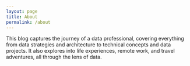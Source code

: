 ```yaml
---
layout: page
title: About
permalink: /about
---
```


This blog captures the journey of a data professional, covering everything from data strategies and architecture to technical concepts and data projects. It also explores into life experiences, remote work, and travel adventures, all through the lens of data.